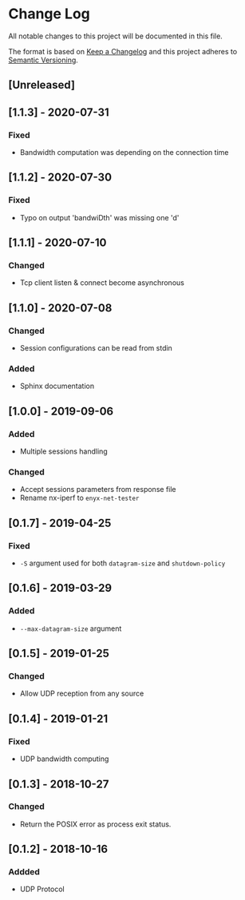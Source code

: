 # Change Log
All notable changes to this project will be documented in this file.

The format is based on [Keep a Changelog](http://keepachangelog.com/)
and this project adheres to [Semantic Versioning](http://semver.org/).

## [Unreleased]

## [1.1.3] - 2020-07-31
### Fixed 
- Bandwidth computation was depending on the connection time

## [1.1.2] - 2020-07-30
### Fixed
- Typo on output 'bandwiDth' was missing one 'd'

## [1.1.1] - 2020-07-10
### Changed
- Tcp client listen & connect become asynchronous

## [1.1.0] - 2020-07-08
### Changed
- Session configurations can be read from stdin
### Added
- Sphinx documentation

## [1.0.0] - 2019-09-06
### Added
- Multiple sessions handling
### Changed
- Accept sessions parameters from response file
- Rename nx-iperf to `enyx-net-tester`

## [0.1.7] - 2019-04-25
### Fixed
- `-S` argument used for both `datagram-size` and `shutdown-policy`

## [0.1.6] - 2019-03-29
### Added
-  `--max-datagram-size` argument

## [0.1.5] - 2019-01-25
### Changed
- Allow UDP reception from any source

## [0.1.4] - 2019-01-21
### Fixed
- UDP bandwidth computing

## [0.1.3] - 2018-10-27
### Changed
- Return the POSIX error as process exit status.

## [0.1.2] - 2018-10-16
### Addded
- UDP Protocol
